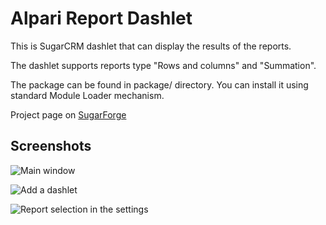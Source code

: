 Alpari Report Dashlet
==============================

This is SugarCRM dashlet that can display the results of the reports.

The dashlet supports reports type "Rows and columns" and "Summation".

The package can be found in package/ directory.
You can install it using standard Module Loader mechanism.

Project page on [SugarForge](http://www.sugarforge.org/projects/alpari-dashlet/)

Screenshots
-------------------------------
![Main window](http://www.sugarforge.org/screenshots/screenshot.php/1483/3512/fullsize/show.jpg "Main window")

  ![Add a dashlet](http://www.sugarforge.org/screenshots/screenshot.php/1483/3510/fullsize/adddashlet.jpg "Add a dashlet")

  ![Report selection in the settings](http://www.sugarforge.org/screenshots/screenshot.php/1483/3511/fullsize/dashletoptions.jpg "Report selection in the settings")
